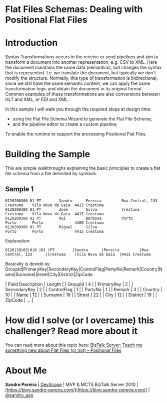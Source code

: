 # Flat Files Schemas: Dealing with Positional Flat Files

# Introduction
Syntax Transformations occurs in the receive or send pipelines and aim to transform a document into another representation, e.g. CSV to XML. Here the document maintains the same data (semantics), but changes the syntax that is represented. I.e. we translate the document, but typically we don't modify the structure. Normally, this type of transformation is bidirectional, since we still have the same semantic content, we can apply the same transformation logic and obtain the document in its original format. Common examples of these transformations are also conversions between HL7 and XML, or EDI and XML.

In this sample I will walk you through the required steps at design time:
* using the Flat File Schema Wizard to generate the Flat File Schema;
* and the pipeline editor to create a custom pipeline;

To enable the runtime to support the processing Positional Flat Files.

# Building the Sample
This are simple walkthroughs explaining the basic principles to create a flat file schema from a file delimited by symbols. 

## Sample 1

    
	0120200300 01 PT        Sandro      Pereira         Rua Central, 133      Crestuma    Vila Nova de Gaia  4415 Crestuma
	0120200300 01 PT        José        Silva           Crestuna              Crestuma    Vila Nova de Gaia  4415 Crestuma
	0120200300 01 PT        Rui         Barbosa         Porto                 Porto       Porto              4400 Crestuma
	0120200300 01 PT        Miguel      Silva                                 Porto       Porto              4415 Crestuma
    
Explanation:
    
    0120|20|03|0|0 |01 |PT        |Sandro      |Pereira         |Rua Central, 133      |Crestuma    |Vila Nova de Gaia  |4415 Crestuma
    

Basically is devide as:
GroupId|PrimaryKey|SecondaryKey|ControlFlag|PartyNo|Remark|Country|Name|Surname|Street|City|District|ZipCode

| Field Description | Length |
| GroupId | 4 |
| PrimaryKey | 2 |
| SecondaryKey | 2 |
| ControlFlag | 1 |
| PartyNo | 1 |
| Remark | 3 |
| Country | 10 |
| Name | 12 |
| Surname | 16 |
| Street | 22 |
| City | 12 |
| District | 19 |
| ZipCode | … |


# How did I solve (or I overcame) this challenger? Read more about it
You can read more about this topic here: [BizTalk Server: Teach me something new about Flat Files (or not) – Positional Files](https://blog.sandro-pereira.com/2015/11/03/biztalk-server-teach-me-something-new-about-flat-files-or-not-positional-files/)

# About Me
**Sandro Pereira** | [DevScope](http://www.devscope.net/) | MVP & MCTS BizTalk Server 2010 | [https://blog.sandro-pereira.com/](https://blog.sandro-pereira.com/) | [@sandro_asp](https://twitter.com/sandro_asp)

